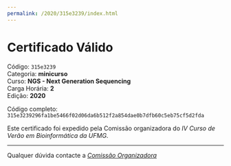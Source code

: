 ```yaml
---
permalink: /2020/315e3239/index.html
---
```


# Certificado Válido

Código: `315e3239`<br>
Categoria: **minicurso**<br>
Curso: **NGS - Next Generation Sequencing**<br>
Carga Horária: **2**<br>
Edição: **2020**<br>


Código completo: `315e3239296fa1be5466f02d06da6b512f2a854dae0b7dfb60c5eb75cf5d2fda`


Este certificado foi expedido pela Comissão organizadora do *IV Curso de Verão em Bioinformática da UFMG*.

----

Qualquer dúvida contacte a [_Comissão Organizadora_](<mailto:cursobioinfoufmg@gmail.com$subject=[Certificados]>)


